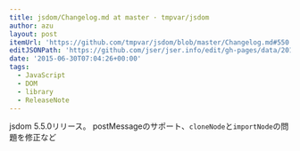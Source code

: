 ```yaml
---
title: jsdom/Changelog.md at master · tmpvar/jsdom
author: azu
layout: post
itemUrl: 'https://github.com/tmpvar/jsdom/blob/master/Changelog.md#550'
editJSONPath: 'https://github.com/jser/jser.info/edit/gh-pages/data/2015/06/index.json'
date: '2015-06-30T07:04:26+00:00'
tags:
  - JavaScript
  - DOM
  - library
  - ReleaseNote
---
```

jsdom 5.5.0リリース。
postMessageのサポート、`cloneNode`と`importNode`の問題を修正など
